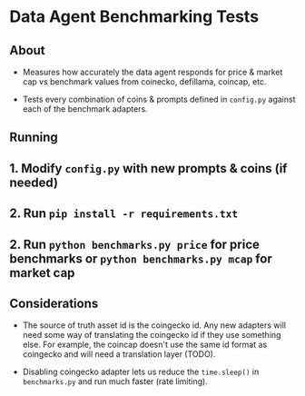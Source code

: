 # Data Agent Benchmarking Tests

## About

- Measures how accurately the data agent responds for price & market cap vs benchmark values from coinecko, defillama, coincap, etc.

- Tests every combination of coins & prompts defined in `config.py` against each of the benchmark adapters.

## Running

## 1. Modify `config.py` with new prompts & coins (if needed)
## 2. Run `pip install -r requirements.txt`
## 2. Run `python benchmarks.py price` for price benchmarks or `python benchmarks.py mcap` for market cap

## Considerations

- The source of truth asset id is the coingecko id. Any new adapters will need some way of translating the coingecko id if they use something else. For example, the coincap doesn't use the same id format as coingecko and will need a translation layer (TODO).

- Disabling coingecko adapter lets us reduce the `time.sleep()` in `benchmarks.py` and run much faster (rate limiting).

